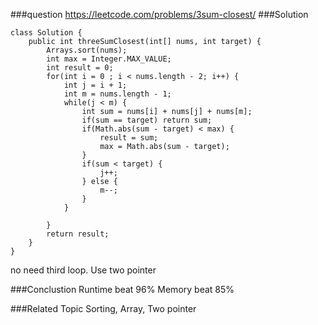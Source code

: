 ###question
https://leetcode.com/problems/3sum-closest/
###Solution
```
class Solution {
    public int threeSumClosest(int[] nums, int target) {
        Arrays.sort(nums);
        int max = Integer.MAX_VALUE;
        int result = 0;
        for(int i = 0 ; i < nums.length - 2; i++) {
            int j = i + 1;
            int m = nums.length - 1;
            while(j < m) {
                int sum = nums[i] + nums[j] + nums[m];
                if(sum == target) return sum;
                if(Math.abs(sum - target) < max) {
                    result = sum;
                    max = Math.abs(sum - target);
                }
                if(sum < target) {
                    j++;
                } else {
                    m--;
                }
            }
               
        }
        return result;
    }
}
```
no need third loop. Use two pointer

###Conclustion
Runtime beat 96%
Memory beat 85%

###Related Topic
Sorting, Array, Two pointer